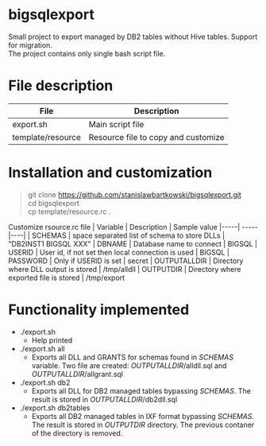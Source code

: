 # bigsqlexport

Small project to export managed by DB2 tables without Hive tables. Support for migration.<br>
The project contains only single bash script file.

# File description

| File | Description |
|-----| -----|
| export.sh | Main script file
| template/resource | Resource file to copy and customize

# Installation and customization
> git clone https://github.com/stanislawbartkowski/bigsqlexport.git<br>
> cd bigsqlexport<br>
> cp template/resource.rc .<br>

Customize rsource.rc file
| Variable | Description | Sample value
|-----| -----|----|
| SCHEMAS | space separated list of schema to store DLLs | "DB2INST1 BIGSQL XXX"
| DBNAME | Database name to connect | BIGSQL
| USERID | User id, if not set then local connection is used | BIGSQL
| PASSWORD | Only if USERID is set | secret
| OUTPUTALLDIR | Directory where DLL output is stored | /tmp/alldll
| OUTPUTDIR | Directory where exported file is stored | /tmp/export

# Functionality implemented
* ./export.sh
  * Help printed
* ./export.sh all
  * Exports all DLL and GRANTS for schemas found in *SCHEMAS* variable. Two file are created: *OUTPUTALLDIR*/alldll.sql and *OUTPUTALLDIR*/allgrant.sql
* ./export.sh db2 
  * Exports all DLL for DB2 managed tables bypassing *SCHEMAS*. The result is stored in *OUTPUTALLDIR*/db2dll.sql
* ./export.sh db2tables
  * Exports all DB2 managed tables in IXF format bypassing *SCHEMAS*. The result is stored in *OUTPUTDIR* directory. The previous contaner of the directory is removed.
  

